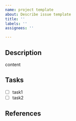 ```yaml
---
name: project template
about: Describe issue template
title: ''
labels: ''
assignees: ''

---
```


## Description

content

## Tasks
- [ ] task1
- [ ] task2

## References
